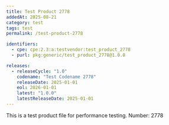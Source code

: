 ```yaml
---
title: Test Product 2778
addedAt: 2025-08-21
category: test
tags: test
permalink: /test-product-2778

identifiers:
  - cpe: cpe:2.3:a:testvendor:test_product_2778
  - purl: pkg:generic/test_product_2778@1.0.0

releases:
  - releaseCycle: "1.0"
    codename: "Test Codename 2778"
    releaseDate: 2025-01-01
    eol: 2026-01-01
    latest: "1.0.0"
    latestReleaseDate: 2025-01-01
---
```


This is a test product file for performance testing. Number: 2778
